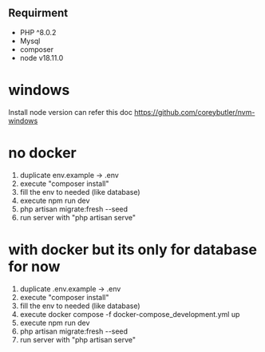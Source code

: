 ## Requirment
- PHP ^8.0.2
- Mysql
- composer
- node v18.11.0

# windows
Install node version can refer this doc
https://github.com/coreybutler/nvm-windows

# no docker
1. duplicate env.example -> .env
2. execute "composer install"
3. fill the env to needed (like database)
4. execute npm run dev
5. php artisan migrate:fresh --seed
6. run server with "php artisan serve"

# with docker but its only for database for now
1. duplicate .env.example -> .env
2. execute "composer install"
3. fill the env to needed (like database)
4. execute docker compose -f docker-compose_development.yml up
5. execute npm run dev
6. php artisan migrate:fresh --seed
7. run server with "php artisan serve"
